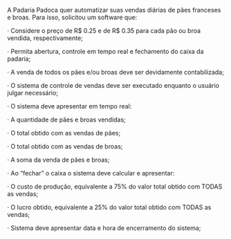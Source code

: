 A Padaria Padoca quer automatizar suas vendas diárias de pães franceses e broas. Para isso, solicitou um software que:

· Considere o preço de R$ 0.25 e de R$ 0.35 para cada pão ou broa vendida, respectivamente;

· Permita abertura, controle em tempo real e fechamento do caixa da padaria;

· A venda de todos os pães e/ou broas deve ser devidamente contabilizada;

· O sistema de controle de vendas deve ser executado enquanto o usuário julgar necessário;

· O sistema deve apresentar em tempo real:

· A quantidade de pães e broas vendidas;

· O total obtido com as vendas de pães;

· O total obtido com as vendas de broas;

· A soma da venda de pães e broas;

· Ao “fechar” o caixa o sistema deve calcular e apresentar:

· O custo de produção, equivalente a 75% do valor total obtido com TODAS as vendas;

· O lucro obtido, equivalente a 25% do valor total obtido com TODAS as vendas;

· Sistema deve apresentar data e hora de encerramento do sistema;
